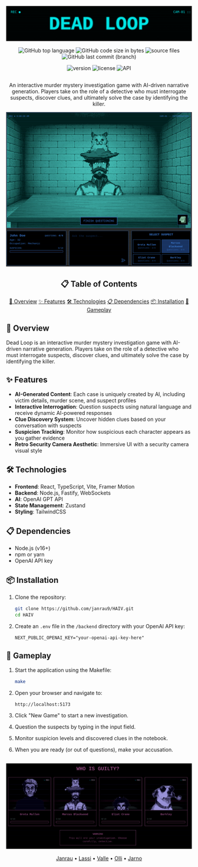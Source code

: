 <div align="center">
  <img src="frontend/public/dead-loop-title.svg" alt="DEAD LOOP" width="600">
</div>

<p align="center">

  <img src="https://img.shields.io/github/languages/top/janrau9/HAIV?style=for-the-badge&logo=typescript&label=%20&labelColor=gray&color=lightblue" alt="GitHub top language">
  <img src="https://img.shields.io/github/languages/code-size/janrau9/HAIV?style=for-the-badge&color=lightyellow" alt="GitHub code size in bytes">
  <img src="https://img.shields.io/badge/Sources-41-pink?style=for-the-badge" alt="source files">
  <img src="https://img.shields.io/github/last-commit/janrau9/HAIV/main?style=for-the-badge&color=red" alt="GitHub last commit (branch)">
</p>

<p align="center">
  <img src="https://img.shields.io/badge/Version-1.0.0-lavender?style=for-the-badge" alt="version">
  <img src="https://img.shields.io/badge/License-MIT-lightgreen?style=for-the-badge" alt="license">
  <img src="https://img.shields.io/badge/API-OpenAI-orange?style=for-the-badge" alt="API">
  
</p>

##

<p align="center">
  An interactive murder mystery investigation game with AI-driven narrative generation. Players take on the role of a detective who must interrogate suspects, discover clues, and ultimately solve the case by identifying the killer.
</p>

<div align="center">
  <img src="frontend/public/screenshot1.png" alt="Dead Loop Game" width="700">
</div>

<div align="center">

  ## 📋 Table of Contents
  
  [📖 Overview](#-overview)
  [✨ Features](#-features)
  [🛠️ Technologies](#-technologies)
  [📋 Dependencies](#-dependencies)
  [📦 Installation](#-installation)
  [🚀 Gameplay](#-gameplay)

</div>

## 📖 Overview

Dead Loop is an interactive murder mystery investigation game with AI-driven narrative generation. Players take on the role of a detective who must interrogate suspects, discover clues, and ultimately solve the case by identifying the killer.

## ✨ Features

- **AI-Generated Content**: Each case is uniquely created by AI, including victim details, murder scene, and suspect profiles
- **Interactive Interrogation**: Question suspects using natural language and receive dynamic AI-powered responses
- **Clue Discovery System**: Uncover hidden clues based on your conversation with suspects
- **Suspicion Tracking**: Monitor how suspicious each character appears as you gather evidence
- **Retro Security Camera Aesthetic**: Immersive UI with a security camera visual style

## 🛠️ Technologies

- **Frontend**: React, TypeScript, Vite, Framer Motion
- **Backend**: Node.js, Fastify, WebSockets
- **AI**: OpenAI GPT API
- **State Management**: Zustand
- **Styling**: TailwindCSS

## 📋 Dependencies

- Node.js (v16+)
- npm or yarn
- OpenAI API key

## 📦 Installation

1. Clone the repository:
   ```bash
   git clone https://github.com/janrau9/HAIV.git
   cd HAIV
   ```

2. Create an `.env` file in the `/backend` directory with your OpenAI API key:
   ```
   NEXT_PUBLIC_OPENAI_KEY="your-openai-api-key-here"
   ```

## 🚀 Gameplay

1. Start the application using the Makefile:
   ```bash
   make
   ```

2. Open your browser and navigate to:
   ```
   http://localhost:5173
   ```

3. Click "New Game" to start a new investigation.

4. Question the suspects by typing in the input field.

5. Monitor suspicion levels and discovered clues in the notebook.

6. When you are ready (or out of questions), make your accusation.

##

<div align="center">
  <img src="frontend/public/screenshot2.png" alt="Suspect Selection" width="700">

  [Janrau](https://github.com/janrau9) • 
  [Lassi](https://github.com/lassikon) • 
  [Valle](https://github.com/Vallehtelia) • 
  [Olli](https://github.com/koodikommando) • 
  [Jarno](https://github.com/Jarnomer)

</div>